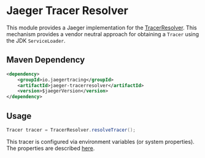 # Jaeger Tracer Resolver

This module provides a Jaeger implementation for the [TracerResolver](https://github.com/opentracing-contrib/java-tracerresolver). This mechanism provides a vendor neutral approach for obtaining a `Tracer` using the JDK
`ServiceLoader`.


## Maven Dependency
```xml
<dependency>
    <groupId>io.jaegertracing</groupId>
    <artifactId>jaeger-tracerresolver</artifactId>
    <version>$jaegerVersion</version>
</dependency>
```

## Usage

```java
Tracer tracer = TracerResolver.resolveTracer();
```

This tracer is configured via environment variables (or system properties). The properties are
described [here](../jaeger-core/README.md).

